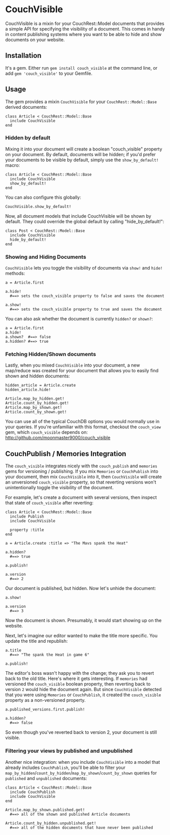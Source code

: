 # CouchVisible

CouchVisible is a mixin for your CouchRest::Model documents that provides a simple API for specifying the visibility of a document. This comes in handy in content publishing systems where you want to be able to hide and show documents on your website.  

## Installation

It's a gem. Either run `gem install couch_visible` at the command line, or add `gem 'couch_visible'` to your Gemfile.

## Usage

The gem provides a mixin `CouchVisible` for your `CouchRest::Model::Base` derived documents:
  
    class Article < CouchRest::Model::Base
      include CouchVisible
    end

### Hidden by default

Mixing it into your document will create a boolean "couch_visible" property on your document. By default, documents will be hidden; if you'd prefer your documents to be visible by default, simply use the `show_by_default!` macro: 
    
    class Article < CouchRest::Model::Base
      include CouchVisible
      show_by_default!
    end

You can also configure this globally:
  
    CouchVisible.show_by_default!

Now, all document models that include CouchVisible will be shown by default. They could override the global default by calling "hide_by_default!":

    class Post < CouchRest::Model::Base
      include CouchVisible
      hide_by_default!
    end


### Showing and Hiding Documents

`CouchVisible` lets you toggle the visibility of documents via `show!` and `hide!` methods:
    
    a = Article.first

    a.hide! 
      #==> sets the couch_visible property to false and saves the document 

    a.show!
      #==> sets the couch_visible property to true and saves the document

You can also ask whether the document is currently `hidden?` or `shown?`:
    
    a = Article.first
    a.hide!   
    a.shown?  #==> false
    a.hidden? #==> true

### Fetching Hidden/Shown documents

Lastly, when you mixed `CouchVisible` into your document, a new map/reduce was created for your document that allows you to easily find shown and hidden documents:

    hidden_article = Article.create
    hidden_article.hide!
    
    Article.map_by_hidden.get!
    Article.count_by_hidden.get!
    Article.map_by_shown.get!
    Article.count_by_shown.get!

You can use all of the typical CouchDB options you would normally use in your queries. If you're unfamiliar with this format, checkout the `couch_view` gem, which `couch_visible` depends on: http://github.com/moonmaster9000/couch_visible

## CouchPublish / Memories Integration

The `couch_visible` integrates nicely with the `couch_publish` and `memories` gems for versioning / publishing. If you mix `Memories` or `CouchPublish` into your document, then mix `CouchVisible` into it, then `CouchVisible` will create an unversioned `couch_visible` property, so that reverting versions won't unintentionally toggle the visibility of the document.   

For example, let's create a document with several versions, then inspect that state of `couch_visible` after reverting:

    class Article < CouchRest::Model::Base
      include Publish
      include CouchVisible
      
      property :title
    end

    a = Article.create :title => "The Mavs spank the Heat"
    
    a.hidden? 
      #==> true

    a.publish!

    a.version
      #==> 2


Our document is published, but hidden. Now let's unhide the document:

    a.show!
    
    a.version 
      #==> 3

Now the document is shown. Presumably, it would start showing up on the website.

Next, let's imagine our editor wanted to make the title more specific. You update the title and republish: 

    a.title
      #==> "The spank the Heat in game 6"

    a.publish!

The editor's boss wasn't happy with the change; they ask you to revert back to the old title. Here's where it gets interesting. If `memories` had versioned the `couch_visible` boolean property, then reverting back to version `2` would hide the document again. But since `CouchVisible` detected that you were using `Memories` or `CouchPublish`, it created the `couch_visible` property as a non-versioned property.  

    a.published_versions.first.publish! 

    a.hidden?
      #==> false

So even though you've reverted back to version 2, your document is still visible. 

### Filtering your views by published and unpublished

Another nice integration: when you include `CouchVisible` into a model that already includes `CouchPublish`, you'll be able to filter your `map_by_hidden`/`count_by_hidden`/`map_by_shown`/`count_by_shown` queries for `published` and `unpublished` documents: 

    class Article < CouchRest::Model::Base
      include CouchPublish
      include CouchVisible
    end

    Article.map_by_shown.published.get!
      #==> all of the shown and published Article documents
    
    Article.count_by_hidden.unpublished.get!
      #==> all of the hidden documents that have never been published
